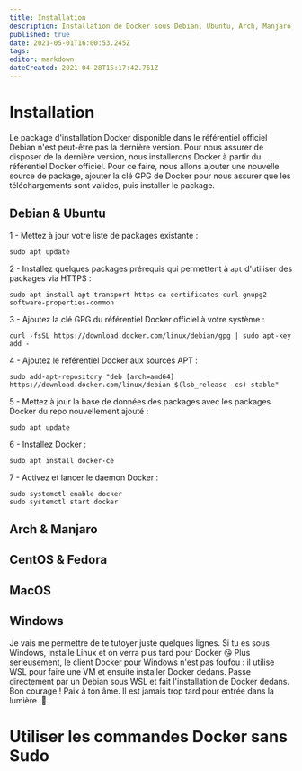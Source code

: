 ```yaml
---
title: Installation
description: Installation de Docker sous Debian, Ubuntu, Arch, Manjaro, CentOS, Fedora, Redhat, MacOS et même Windows !
published: true
date: 2021-05-01T16:00:53.245Z
tags: 
editor: markdown
dateCreated: 2021-04-28T15:17:42.761Z
---
```


# Installation
Le package d'installation Docker disponible dans le référentiel officiel Debian n'est peut-être pas la dernière version. Pour nous assurer de disposer de la dernière version, nous installerons Docker à partir du référentiel Docker officiel. 
Pour ce faire, nous allons ajouter une nouvelle source de package, ajouter la clé GPG de Docker pour nous assurer que les téléchargements sont valides, puis installer le package.

## Debian & Ubuntu
  1 - Mettez à jour votre liste de packages existante :
 ```
 sudo apt update
 ```
  2 - Installez quelques packages prérequis qui permettent à `apt` d'utiliser des packages via HTTPS : 
 ```
 sudo apt install apt-transport-https ca-certificates curl gnupg2 software-properties-common
 ```
  3 - Ajoutez la clé GPG du référentiel Docker officiel à votre système :
 ```
 curl -fsSL https://download.docker.com/linux/debian/gpg | sudo apt-key add -
 ```
  4 - Ajoutez le référentiel Docker aux sources APT :
 ```
 sudo add-apt-repository "deb [arch=amd64] https://download.docker.com/linux/debian $(lsb_release -cs) stable"
 ```
  5 - Mettez à jour la base de données des packages avec les packages Docker du repo nouvellement ajouté :
 ```
 sudo apt update
 ```
  6 - Installez Docker :
 ```
 sudo apt install docker-ce
 ```
  7 - Activez et lancer le daemon Docker :
 ```
 sudo systemctl enable docker
 sudo systemctl start docker
 ```  
 
## Arch & Manjaro

## CentOS & Fedora

## MacOS

## Windows
Je vais me permettre de te tutoyer juste quelques lignes.
Si tu es sous Windows, installe Linux et on verra plus tard pour Docker 😘
Plus serieusement, le client Docker pour Windows n'est pas foufou : il utilise WSL pour faire une VM et ensuite installer Docker dedans.
Passe directement par un Debian sous WSL et fait l'installation de Docker dedans.
Bon courage ! Paix à ton âme. Il est jamais trop tard pour entrée dans la lumière. 🖖

# Utiliser les commandes Docker sans Sudo
